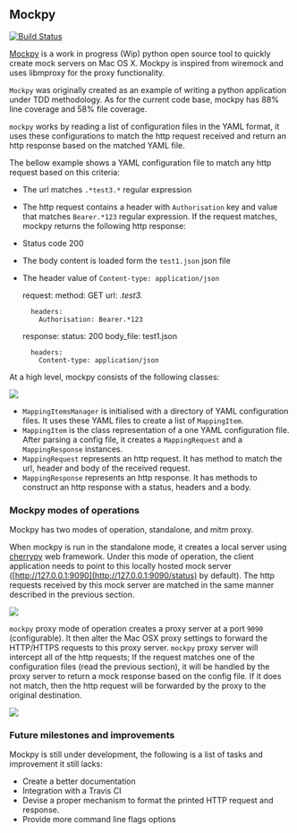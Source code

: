 ## Mockpy
[![Build Status](https://travis-ci.org/oarrabi/mockpy.svg?branch=master)](https://travis-ci.org/oarrabi/mockpy)

[Mockpy](%5Bhttps://github.com/oarrabi/mockpy%5D) is a work in progress (Wip) python open source tool to quickly create mock servers on Mac OS X. Mockpy is inspired from wiremock and uses libmproxy for the proxy functionality.

`Mockpy` was originally created as an example of writing a python application under TDD methodology. As for the current code base, mockpy has 88% line coverage and 58% file coverage.

`mockpy` works by reading a list of configuration files in the YAML format, it uses these configurations to match the http request received and return an http response based on the matched YAML file.

The bellow example shows a YAML configuration file to match any http request based on this criteria:

- The url matches `.*test3.*` regular expression
- The http request contains a header with `Authorisation` key and value that matches `Bearer.*123` regular expression.
If the request matches, mockpy returns the following http response:
- Status code 200
- The body content is loaded form the `test1.json` json file
- The header value of `Content-type: application/json`

    request:
        method: GET
        url: .*test3.*

        headers:
          Authorisation: Bearer.*123

    response:
        status: 200
        body_file: test1.json

        headers:
          Content-type: application/json

At a high level, mockpy consists of the following classes:

![](https://dl.dropboxusercontent.com/s/4r94z9ctgueiwzv/flow.png?dl=0)

- `MappingItemsManager` is initialised with a directory of YAML configuration files. It uses these YAML files to create a list of `MappingItem`.
- `MappingItem` is the class representation of a one YAML configuration file. After parsing a config file, it creates a `MappingRequest` and a `MappingResponse` instances.
- `MappingRequest` represents an http request. It has method to match the url, header and body of the received request.
- `MappingResponse` represents an http response. It has methods to construct an http response with a status, headers and a body.

### Mockpy modes of operations
Mockpy has two modes of operation, standalone, and mitm proxy.

When mockpy is run in the standalone mode, it creates a local server using [cherrypy](http://www.cherrypy.org/) web framework. Under this mode of operation, the client application needs to point to this locally hosted mock server ([http://127.0.0.1:9090](http://127.0.0.1:9090/status) by default). The http requests received by this mock server are matched in the same manner described in the previous section.

![](https://dl.dropboxusercontent.com/s/x0zkzxaemz86ggs/mode-server.png?dl=0)

`mockpy` proxy mode of operation creates a proxy server at a port `9090` (configurable). It then alter the Mac OSX proxy settings to forward the HTTP/HTTPS requests to this proxy server. `mockpy` proxy server will intercept all of the http requests; If the request matches one of the configuration files (read the previous section), it will be handled by the proxy server to return a mock response based on the config file. If it does not match, then the http request will be forwarded by the proxy to the original destination.

![](https://dl.dropboxusercontent.com/s/vv9pr1cl2uqbqqc/mode-proxy.png?dl=0)

### Future milestones and improvements
Mockpy is still under development, the following is a list of tasks and improvement it still lacks:

- Create a better documentation
- Integration with a Travis CI
- Devise a proper mechanism to format the printed HTTP request and response.
- Provide more command line flags options
